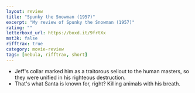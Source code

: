 ```yaml
---
layout: review
title: "Spunky the Snowman (1957)"
excerpt: "My review of Spunky the Snowman (1957)"
rating: ""
letterboxd_url: https://boxd.it/9frtXx
mst3k: false
rifftrax: true
category: movie-review
tags: [nebula, rifftrax, short]
---
```


- Jeff's collar marked him as a traitorous sellout to the human masters, so they were unified in his righteous destruction.
- That's what Santa is known for, right? Killing animals with his breath.
